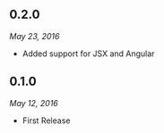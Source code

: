 ## 0.2.0
_May 23, 2016_
* Added support for JSX and Angular

## 0.1.0
_May 12, 2016_
* First Release
